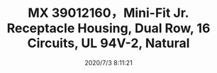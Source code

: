 ﻿---
layout: post 
title: MX 39012160，Mini-Fit Jr. Receptacle Housing, Dual Row, 16 Circuits, UL 94V-2, Natural
tags: 5557
categories: housing-terminal
overview: Mini-Fit Jr. Receptacle Housing, Dual Row, 16 Circuits, UL 94V-2, Natural
series: 5557
part_number: 39012160
thumb_img: static/202007/420-thumb-20200703161143.jpg
image: static/202007/420-20200703161143.jpg
date: 2020/7/3 8:11:21
---



